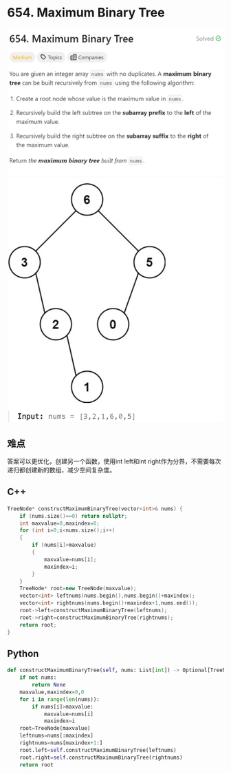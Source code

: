 # 654. Maximum Binary Tree
![alt text](image.png)
![alt text](image-1.png)

## 难点
答案可以更优化，创建另一个函数，使用int left和int right作为分界，不需要每次递归都创建新的数组，减少空间复杂度。

## C++
``` C++
TreeNode* constructMaximumBinaryTree(vector<int>& nums) {
    if (nums.size()==0) return nullptr;
    int maxvalue=0,maxindex=0;
    for (int i=0;i<nums.size();i++)
    {
        if (nums[i]>maxvalue)
        {
            maxvalue=nums[i];
            maxindex=i;
        }
    }
    TreeNode* root=new TreeNode(maxvalue);
    vector<int> leftnums(nums.begin(),nums.begin()+maxindex);
    vector<int> rightnums(nums.begin()+maxindex+1,nums.end());
    root->left=constructMaximumBinaryTree(leftnums);
    root->right=constructMaximumBinaryTree(rightnums);
    return root;
}
```

## Python
``` Python
def constructMaximumBinaryTree(self, nums: List[int]) -> Optional[TreeNode]:
    if not nums:
        return None
    maxvalue,maxindex=0,0
    for i in range(len(nums)):
        if nums[i]>maxvalue:
            maxvalue=nums[i]
            maxindex=i
    root=TreeNode(maxvalue)
    leftnums=nums[:maxindex]
    rightnums=nums[maxindex+1:]
    root.left=self.constructMaximumBinaryTree(leftnums)
    root.right=self.constructMaximumBinaryTree(rightnums)
    return root
```